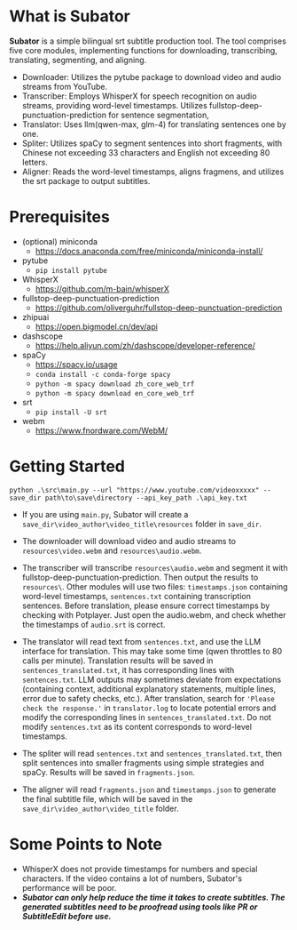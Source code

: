 # What is Subator
**Subator** is a simple bilingual srt subtitle production tool. The tool comprises five core modules, implementing functions for downloading, transcribing, translating, segmenting, and aligning.

- Downloader: Utilizes the pytube package to download video and audio streams from YouTube.
- Transcriber: Employs WhisperX for speech recognition on audio streams, providing word-level timestamps. Utilizes fullstop-deep-punctuation-prediction for sentence segmentation, 
- Translator: Uses llm(qwen-max, glm-4) for translating sentences one by one.
- Spliter: Utilizes spaCy to segment sentences into short fragments, with Chinese not exceeding 33 characters and English not exceeding 80 letters.
- Aligner: Reads the word-level timestamps, aligns fragmens, and utilizes the srt package to output subtitles.

# Prerequisites
- (optional) miniconda
    - https://docs.anaconda.com/free/miniconda/miniconda-install/
- pytube
    - `pip install pytube`
- WhisperX
    - https://github.com/m-bain/whisperX
- fullstop-deep-punctuation-prediction
    - https://github.com/oliverguhr/fullstop-deep-punctuation-prediction
- zhipuai
    - https://open.bigmodel.cn/dev/api
- dashscope
    - https://help.aliyun.com/zh/dashscope/developer-reference/
- spaCy
    - https://spacy.io/usage
    - `conda install -c conda-forge spacy`
    - `python -m spacy download zh_core_web_trf`
    - `python -m spacy download en_core_web_trf`
- srt
    - `pip install -U srt`
- webm
    - https://www.fnordware.com/WebM/
    
# Getting Started
`python .\src\main.py --url "https://www.youtube.com/videoxxxxx" --save_dir path\to\save\directory --api_key_path .\api_key.txt`

- If you are using `main.py`, Subator will create a `save_dir\video_author\video_title\resources` folder in `save_dir`. 

- The downloader will download video and audio streams to `resources\video.webm` and `resources\audio.webm`. 

- The transcriber will transcribe `resources\audio.webm` and segment it with fullstop-deep-punctuation-prediction. Then output the results to `resources\`. Other modules will use two files: `timestamps.json` containing word-level timestamps, `sentences.txt` containing transcription sentences. Before translation, please ensure correct timestamps by checking with Potplayer. Just open the audio.webm, and check whether the timestamps of `audio.srt` is correct.

- The translator will read text from `sentences.txt`, and use the LLM interface for translation. This may take some time (qwen throttles to 80 calls per minute). Translation results will be saved in `sentences_translated.txt`, it has corresponding lines with `sentences.txt`. LLM outputs may sometimes deviate from expectations (containing context, additional explanatory statements, multiple lines, error due to safety checks, etc.). After translation, search for `'Please check the response.'` in `translator.log` to locate potential errors and modify the corresponding lines in `sentences_translated.txt`. Do not modify `sentences.txt` as its content corresponds to word-level timestamps. 

- The spliter will read `sentences.txt` and `sentences_translated.txt`, then split sentences into smaller fragments using simple strategies and spaCy. Results will be saved in `fragments.json`. 

- The aligner will read `fragments.json` and `timestamps.json` to generate the final subtitle file, which will be saved in the `save_dir\video_author\video_title` folder.

# Some Points to Note
- WhisperX does not provide timestamps for numbers and special characters. If the video contains a lot of numbers, Subator's performance will be poor.
- ***Subator can only help reduce the time it takes to create subtitles. The generated subtitles need to be proofread using tools like PR or SubtitleEdit before use.***